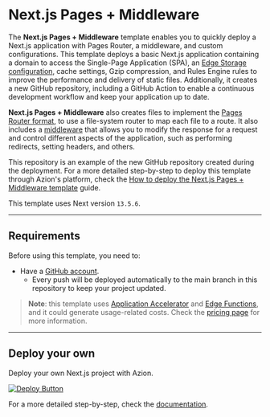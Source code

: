 # Next.js Pages + Middleware 

The **Next.js Pages + Middleware** template enables you to quickly deploy a Next.js application with Pages Router, a middleware, and custom configurations. This template deploys a basic Next.js application containing a domain to access the Single-Page Application (SPA), an [Edge Storage configuration](https://www.azion.com/en/documentation/products/store/edge-storage/), cache settings, Gzip compression, and Rules Engine rules to improve the performance and delivery of static files. Additionally, it creates a new GitHub repository, including a GitHub Action to enable a continuous development workflow and keep your application up to date.
 
**Next.js Pages + Middleware** also creates files to implement the [Pages Router format](https://nextjs.org/docs/pages), to use a file-system router to map each file to a route. It also includes a [middleware](https://nextjs.org/docs/app/building-your-application/routing/middleware) that allows you to modify the response for a request and control different aspects of the application, such as performing redirects, setting headers, and others.

This repository is an example of the new GitHub repository created during the deployment. For a more detailed step-by-step to deploy this template through Azion's platform, check the [How to deploy the Next.js Pages + Middleware template](https://www.azion.com/en/documentation/products/guides/nextjs-pages-middleware/) guide.

This template uses Next version `13.5.6`.

---

## Requirements

Before using this template, you need to:

- Have a [GitHub account](https://github.com/signup).
  - Every push will be deployed automatically to the main branch in this repository to keep your project updated.

> **Note**: this template uses [Application Accelerator](https://www.azion.com/en/documentation/products/build/edge-application/application-accelerator/) and [Edge Functions](https://www.azion.com/en/documentation/products/build/edge-application/edge-functions/), and it could generate usage-related costs. Check the [pricing page](https://www.azion.com/en/pricing/) for more information.

---

## Deploy your own

Deploy your own Next.js project with Azion.

[![Deploy Button](/static/button.png)](https://console.azion.com/create/nextjs/nextjs-pages-middleware "Deploy with Azion")

For a more detailed step-by-step, check the [documentation](https://www.azion.com/en/documentation/products/guides/nextjs-pages-middleware/).